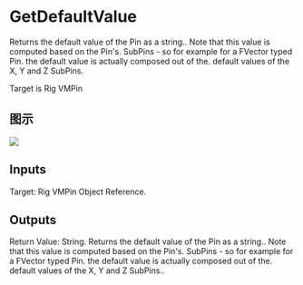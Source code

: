 # GetDefaultValue

Returns the default value of the Pin as a string.. Note that this value is computed based on the Pin's. SubPins - so for example for a FVector typed Pin. the default value is actually composed out of the. default values of the X, Y and Z SubPins.

Target is Rig VMPin

## 图示

![]($-20221218-20455150.png)

## Inputs

Target: Rig VMPin Object Reference.  

## Outputs

Return Value: String. Returns the default value of the Pin as a string.. Note that this value is computed based on the Pin's. SubPins - so for example for a FVector typed Pin. the default value is actually composed out of the. default values of the X, Y and Z SubPins..

